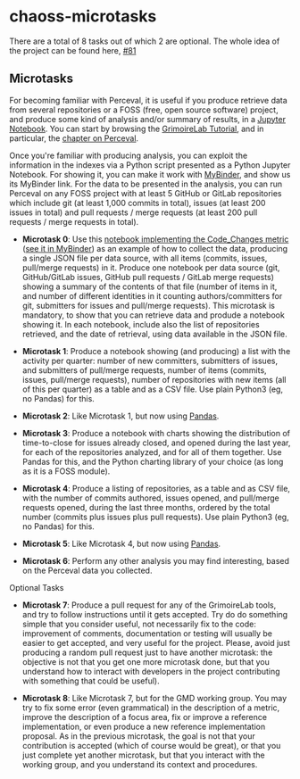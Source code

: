 # chaoss-microtasks

There are a total of 8 tasks out of which 2 are optional. The whole idea of the project can be found here, [#81](https://github.com/chaoss/wg-gmd/issues/81)


## Microtasks
For becoming familiar with Perceval, it is useful if you produce retrieve data from several repositories or a FOSS (free, open source software) project, and produce some kind of analysis and/or summary of results, in a [Jupyter Notebook](https://jupyter.org/). You can start by browsing the [GrimoireLab Tutorial](https://chaoss.github.io/grimoirelab-tutorial/), and in particular, the [chapter on Perceval](https://chaoss.github.io/grimoirelab-tutorial/perceval/intro.html).

Once you're familiar with producing analysis, you can exploit the information in the indexes via a Python script presented as a Python Jupyter Notebook. For showing it, you can make it work with [MyBinder](https://mybinder.org/), and show us its MyBinder link. For the data to be presented in the analysis, you can run Perceval on any FOSS project with at least 5 GitHub or GitLab repositories which include git (at least 1,000 commits in total), issues (at least 200 issues in total) and pull requests / merge requests (at least 200 pull requests / merge requests in total).

- **Microtask 0**: Use this [notebook implementing the Code_Changes metric](https://github.com/chaoss/wg-gmd/blob/master/implementations/Code_Changes-Git.ipynb) ([see it in MyBinder](https://mybinder.org/v2/gh/chaoss/wg-gmd/master?filepath=implementations/Code_Changes-Git.ipynb)) as an example of how to collect the data, producing a single JSON file per data source, with all items (commits, issues,  pull/merge requests) in it. Produce one notebook per data source (git, GitHub/GitLab issues, GitHub pull requests / GitLab merge requests) showing a summary of the contents of that file (number of items in it, and number of different identities in it counting authors/committers for git, submitters for issues and pull/merge requests). This microtask is mandatory, to show that you can retrieve data and produde a notebook showing it. In each notebook, include also the list of repositories retrieved, and the date of retrieval, using data available in the JSON file.

- **Microtask 1**: Produce a notebook showing (and producing) a list with the activity per quarter: number of new committers, submitters of issues, and submitters of pull/merge requests, number of items (commits, issues, pull/merge requests), number of repositories with new items (all of this per quarter) as a table and as a CSV file. Use plain Python3 (eg, no Pandas) for this.

- **Microtask 2**: Like Microtask 1, but now using [Pandas](http://pandas.pydata.org/).

- **Microtask 3**: Produce a notebook with charts showing the distribution of time-to-close for issues already closed, and opened during the last year, for each of the repositories analyzed, and for all of them together. Use Pandas for this, and the Python charting library of your choice (as long as it is a FOSS module).

- **Microtask 4**: Produce a listing of repositories, as a table and as CSV file, with the number of commits authored, issues opened, and pull/merge requests opened, during the last three months, ordered by the total number (commits plus issues plus pull requests). Use plain Python3 (eg, no Pandas) for this.

- **Microtask 5**: Like Microtask 4, but now using [Pandas](http://pandas.pydata.org/).

- **Microtask 6**: Perform any other analysis you may find interesting, based on the Perceval data you collected.

Optional Tasks

- **Microtask 7**: Produce a pull request for any of the GrimoireLab tools, and try to follow instructions until it gets accepted. Try do do something simple that you consider useful, not necessarily fix to the code: improvement of comments, documentation or testing will usually be easier to get accepted, and very useful for the project. Please, avoid just producing a random pull request just to have another microtask: the objective is not that you get one more microtask done, but that you understand how to interact with developers in the project contributing with something that could be useful).

- **Microtask 8**: Like Microtask 7, but for the GMD working group. You may try to fix some error (even grammatical) in the description of a metric, improve the description of a focus area, fix or improve a reference implementation, or even produce a new reference implementation proposal. As in the previous microtask, the goal is not that your contribution is accepted (which of course would be great), or that you just complete yet another microtask, but that you interact with the working group, and you understand its context and procedures.
